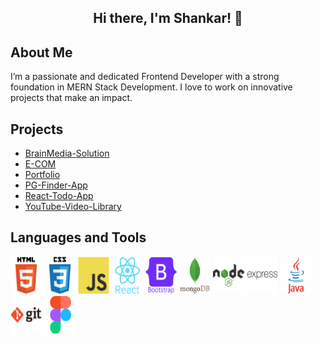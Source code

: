 <div>
  <h2 align="center"> Hi there, I'm Shankar! 👋</h2>
</div>

## About Me
I’m a passionate and dedicated Frontend Developer with a strong foundation in MERN Stack Development. I love to work on innovative projects that make an impact.

## Projects
 - [BrainMedia-Solution](https://brain-media-solution-spa.vercel.app/)
 - [E-COM](https://e-com-shop-app.vercel.app/)
 - [Portfolio](https://shankar-portfolio.netlify.app/)
 - [PG-Finder-App](https://github.com/Shankar-0001/PG-Finder-App)
 - [React-Todo-App](https://github.com/Shankar-0001/React-Todo-App)
 - [YouTube-Video-Library](https://github.com/Shankar-0001/YouTube-Video-Library)

## Languages and Tools

<p>
  <img src="https://raw.githubusercontent.com/devicons/devicon/master/icons/html5/html5-original-wordmark.svg" alt="html5" width="50" height="60" style="max-width: 100%;">
  <img src="https://raw.githubusercontent.com/devicons/devicon/master/icons/css3/css3-original-wordmark.svg" alt="css3" width="50" height="60" style="max-width: 100%;">
  <img src="https://raw.githubusercontent.com/devicons/devicon/master/icons/javascript/javascript-original.svg" alt="javascript" width="50" height="60" style="max-width: 100%;">
  <img src="https://raw.githubusercontent.com/devicons/devicon/master/icons/react/react-original-wordmark.svg" alt="react" width="50" height="60" style="max-width: 100%;">
  <img src="https://raw.githubusercontent.com/devicons/devicon/master/icons/bootstrap/bootstrap-plain-wordmark.svg" alt="bootstrap" width="50" height="60" style="max-width: 100%;">
  <img src="https://raw.githubusercontent.com/devicons/devicon/master/icons/mongodb/mongodb-original-wordmark.svg" alt="mongodb" width="50" height="60" style="max-width: 100%;">
  <img src="https://raw.githubusercontent.com/devicons/devicon/master/icons/nodejs/nodejs-original-wordmark.svg" alt="nodejs" width="50" height="60" style="max-width: 100%;">
  <img src="https://raw.githubusercontent.com/devicons/devicon/master/icons/express/express-original-wordmark.svg" alt="expressjs" width="50" height="60" style="max-width: 100%;">
  <img src="https://raw.githubusercontent.com/devicons/devicon/master/icons/java/java-original-wordmark.svg" alt="java" width="50" height="60" style="max-width: 100%;">
  <img src="https://raw.githubusercontent.com/devicons/devicon/master/icons/git/git-original-wordmark.svg" alt="git" width="50" height="60" style="max-width: 100%;">
  <img src="https://raw.githubusercontent.com/devicons/devicon/master/icons/figma/figma-original.svg" alt="figma" width="50" height="60" style="max-width: 100%;">
</p>


